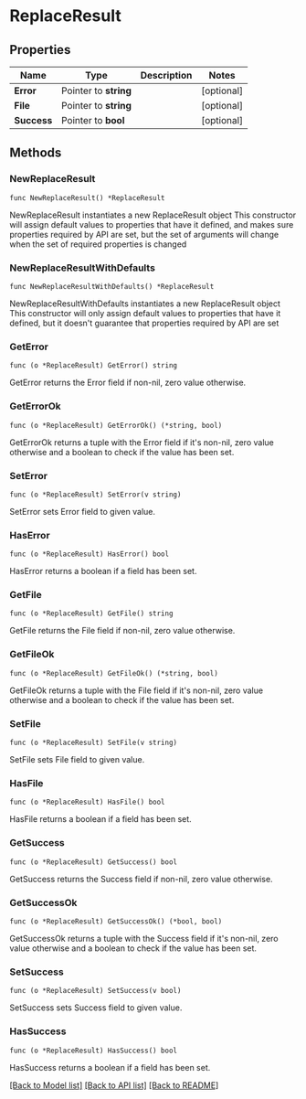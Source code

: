 # ReplaceResult

## Properties

Name | Type | Description | Notes
------------ | ------------- | ------------- | -------------
**Error** | Pointer to **string** |  | [optional] 
**File** | Pointer to **string** |  | [optional] 
**Success** | Pointer to **bool** |  | [optional] 

## Methods

### NewReplaceResult

`func NewReplaceResult() *ReplaceResult`

NewReplaceResult instantiates a new ReplaceResult object
This constructor will assign default values to properties that have it defined,
and makes sure properties required by API are set, but the set of arguments
will change when the set of required properties is changed

### NewReplaceResultWithDefaults

`func NewReplaceResultWithDefaults() *ReplaceResult`

NewReplaceResultWithDefaults instantiates a new ReplaceResult object
This constructor will only assign default values to properties that have it defined,
but it doesn't guarantee that properties required by API are set

### GetError

`func (o *ReplaceResult) GetError() string`

GetError returns the Error field if non-nil, zero value otherwise.

### GetErrorOk

`func (o *ReplaceResult) GetErrorOk() (*string, bool)`

GetErrorOk returns a tuple with the Error field if it's non-nil, zero value otherwise
and a boolean to check if the value has been set.

### SetError

`func (o *ReplaceResult) SetError(v string)`

SetError sets Error field to given value.

### HasError

`func (o *ReplaceResult) HasError() bool`

HasError returns a boolean if a field has been set.

### GetFile

`func (o *ReplaceResult) GetFile() string`

GetFile returns the File field if non-nil, zero value otherwise.

### GetFileOk

`func (o *ReplaceResult) GetFileOk() (*string, bool)`

GetFileOk returns a tuple with the File field if it's non-nil, zero value otherwise
and a boolean to check if the value has been set.

### SetFile

`func (o *ReplaceResult) SetFile(v string)`

SetFile sets File field to given value.

### HasFile

`func (o *ReplaceResult) HasFile() bool`

HasFile returns a boolean if a field has been set.

### GetSuccess

`func (o *ReplaceResult) GetSuccess() bool`

GetSuccess returns the Success field if non-nil, zero value otherwise.

### GetSuccessOk

`func (o *ReplaceResult) GetSuccessOk() (*bool, bool)`

GetSuccessOk returns a tuple with the Success field if it's non-nil, zero value otherwise
and a boolean to check if the value has been set.

### SetSuccess

`func (o *ReplaceResult) SetSuccess(v bool)`

SetSuccess sets Success field to given value.

### HasSuccess

`func (o *ReplaceResult) HasSuccess() bool`

HasSuccess returns a boolean if a field has been set.


[[Back to Model list]](../README.md#documentation-for-models) [[Back to API list]](../README.md#documentation-for-api-endpoints) [[Back to README]](../README.md)


